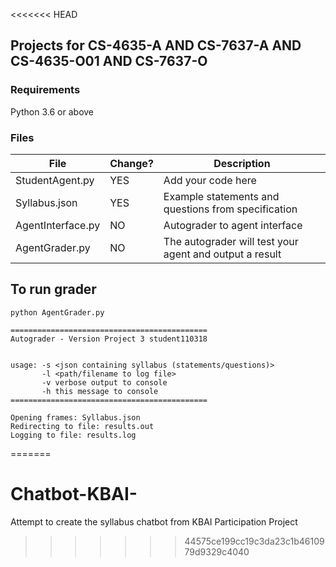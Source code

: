<<<<<<< HEAD
## Projects for CS-4635-A AND CS-7637-A AND CS-4635-O01 AND CS-7637-O

### Requirements

Python 3.6 or above

### Files

| File | Change? | Description |
| ---- | ------- | ----------- |
| StudentAgent.py | YES | Add your code here |
| Syllabus.json | YES | Example statements and questions from specification |
| AgentInterface.py | NO | Autograder to agent interface |
| AgentGrader.py | NO | The autograder will test your agent and output a result |


## To run grader

```
python AgentGrader.py

============================================
Autograder - Version Project 3 student110318


usage: -s <json containing syllabus (statements/questions)>
       -l <path/filename to log file>
       -v verbose output to console
       -h this message to console
============================================

Opening frames: Syllabus.json
Redirecting to file: results.out
Logging to file: results.log

```



=======
# Chatbot-KBAI-
Attempt to create the syllabus chatbot from KBAI Participation Project
>>>>>>> 44575ce199cc19c3da23c1b4610979d9329c4040
